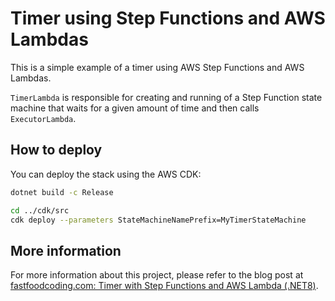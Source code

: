 # Timer using Step Functions and AWS Lambdas

This is a simple example of a timer using AWS Step Functions and AWS Lambdas.

`TimerLambda` is responsible for creating and running of a Step Function state machine that waits for a given amount of time and then calls `ExecutorLambda`.

## How to deploy

You can deploy the stack using the AWS CDK:

```bash
dotnet build -c Release

cd ../cdk/src
cdk deploy --parameters StateMachineNamePrefix=MyTimerStateMachine
```

## More information

For more information about this project, please refer to the blog post at [fastfoodcoding.com: Timer with Step Functions and AWS Lambda (.NET8)](https://fastfoodcoding.com/recipes/aws/timer-with-step-functions-and-lambdas/).
